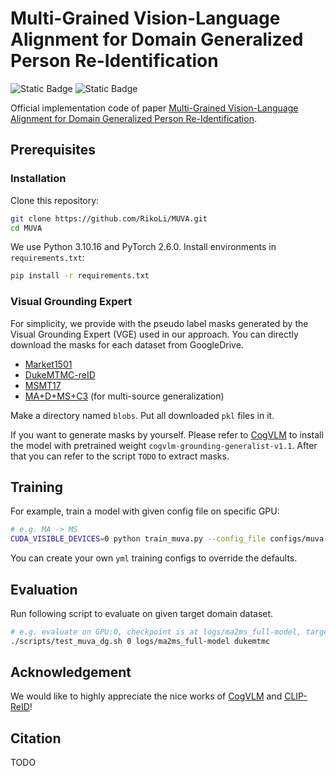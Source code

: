 # Multi-Grained Vision-Language Alignment for Domain Generalized Person Re-Identification

![Static Badge](https://img.shields.io/badge/Python-3.10.16-blue)
![Static Badge](https://img.shields.io/badge/PyTorch-2.6.0-orange)

Official implementation code of paper [Multi-Grained Vision-Language Alignment for Domain Generalized Person Re-Identification](TODO).

## Prerequisites
### Installation

Clone this repository:

```bash
git clone https://github.com/RikoLi/MUVA.git
cd MUVA
```

We use Python 3.10.16 and PyTorch 2.6.0. Install environments in `requirements.txt`:

```bash
pip install -r requirements.txt
```

### Visual Grounding Expert

For simplicity, we provide with the pseudo label masks generated by the Visual Grounding Expert (VGE) used in our approach. You can directly download the masks for each dataset from GoogleDrive.

- [Market1501](https://drive.google.com/file/d/1PFAhZPXUMRxlgHk89d590iQSaj2EZR5m/view?usp=drive_link)
- [DukeMTMC-reID](https://drive.google.com/file/d/1YKoWUcrisiCXwtB7vfBzgGvPMjZ0zn2B/view?usp=drive_link)
- [MSMT17](https://drive.google.com/file/d/1a6tWAcNLEkkcxJ7NBMOdIneV3UC62mct/view?usp=drive_link)
- [MA+D+MS+C3](https://drive.google.com/file/d/18BfIFQrWLAZ9Md7KKqTtw58V0JpCj5f8/view?usp=drive_link) (for multi-source generalization)

Make a directory named `blobs`. Put all downloaded `pkl` files in it.

If you want to generate masks by yourself. Please refer to [CogVLM](http://github.com/THUDM/CogVLM) to install the model with pretrained weight `cogvlm-grounding-generalist-v1.1`. After that you can refer to the script `TODO` to extract masks.

## Training

For example, train a model with given config file on specific GPU:

```bash
# e.g. MA -> MS
CUDA_VISIBLE_DEVICES=0 python train_muva.py --config_file configs/muva-full-model/muva_ma2ms.yml
```

You can create your own `yml` training configs to override the defaults.

## Evaluation

Run following script to evaluate on given target domain dataset.

```bash
# e.g. evaluate on GPU:0, checkpoint is at logs/ma2ms_full-model, target domain is DukeMTMC-reID
./scripts/test_muva_dg.sh 0 logs/ma2ms_full-model dukemtmc
```

## Acknowledgement

We would like to highly appreciate the nice works of [CogVLM](https://github.com/THUDM/CogVLM) and [CLIP-ReID](https://github.com/Syliz517/CLIP-ReID)!

## Citation

TODO